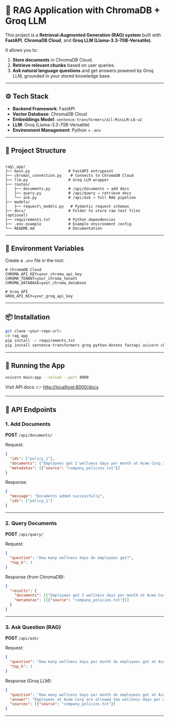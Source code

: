 
# 📘 RAG Application with ChromaDB + Groq LLM

This project is a **Retrieval-Augmented Generation (RAG) system** built with **FastAPI**, **ChromaDB Cloud**, and **Groq LLM (Llama-3.3-70B-Versatile)**.  

It allows you to:  
1. **Store documents** in ChromaDB Cloud.  
2. **Retrieve relevant chunks** based on user queries.  
3. **Ask natural language questions** and get answers powered by Groq LLM, grounded in your stored knowledge base.  

---

## ⚙️ Tech Stack
- **Backend Framework**: FastAPI  
- **Vector Database**: ChromaDB Cloud  
- **Embeddings Model**: `sentence-transformers/all-MiniLM-L6-v2`  
- **LLM**: Groq (Llama-3.3-70B-Versatile)  
- **Environment Management**: Python + `.env`  

---

## 📂 Project Structure

```

rag\_app/
├── main.py                 # FastAPI entrypoint
├── chroma\_connection.py    # Connects to ChromaDB Cloud
├── llm.py                  # Groq LLM wrapper
├── routes/
│   ├── documents.py        # /api/documents → add docs
│   ├── query.py            # /api/query → retrieve docs
│   └── ask.py              # /api/ask → full RAG pipeline
├── models/
│   ├── request\_models.py   # Pydantic request schemas
├── docs/                   # Folder to store raw text files (optional)
├── requirements.txt        # Python dependencies
├── .env.example            # Example environment config
└── README.md               # Documentation

````

---

## 🔑 Environment Variables
Create a `.env` file in the root:

```env
# ChromaDB Cloud
CHROMA_API_KEY=your_chroma_api_key
CHROMA_TENANT=your_chroma_tenant
CHROMA_DATABASE=your_chroma_database

# Groq API
GROQ_API_KEY=your_groq_api_key
````

---

## 📦 Installation

```bash
git clone <your-repo-url>
cd rag_app
pip install -r requirements.txt
pip install sentence-transformers groq python-dotenv fastapi uvicorn chromadb
```

---

## 🚀 Running the App

```bash
uvicorn main:app --reload --port 8000
```

Visit API docs:
👉 [http://localhost:8000/docs](http://localhost:8000/docs)

---

## 🔹 API Endpoints

### 1. Add Documents

**POST** `/api/documents/`

Request:

```json
{
  "ids": ["policy_1"],
  "documents": ["Employees get 2 wellness days per month at Acme Corp."],
  "metadatas": [{"source": "company_policies.txt"}]
}
```

Response:

```json
{
  "message": "Documents added successfully",
  "ids": ["policy_1"]
}
```

---

### 2. Query Documents

**POST** `/api/query/`

Request:

```json
{
  "question": "How many wellness days do employees get?",
  "top_k": 3
}
```

Response (from ChromaDB):

```json
{
  "results": {
    "documents": [["Employees get 2 wellness days per month at Acme Corp."]],
    "metadatas": [[{"source": "company_policies.txt"}]]
  }
}
```

---

### 3. Ask Question (RAG)

**POST** `/api/ask/`

Request:

```json
{
  "question": "How many wellness days per month do employees get at Acme Corp?",
  "top_k": 3
}
```

Response (Groq LLM):

```json
{
  "question": "How many wellness days per month do employees get at Acme Corp?",
  "answer": "Employees at Acme Corp are allowed two wellness days per month in addition to regular vacation days.",
  "sources": [{"source": "company_policies.txt"}]
}
```

---


